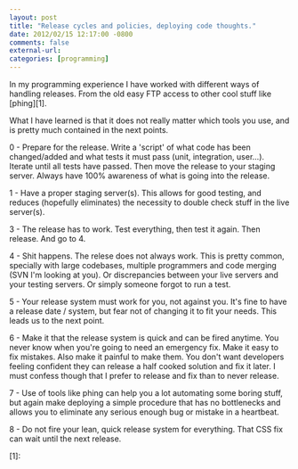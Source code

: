 ```yaml
---
layout: post
title: "Release cycles and policies, deploying code thoughts."
date: 2012/02/15 12:17:00 -0800
comments: false
external-url:
categories: [programming]
---
```



In my programming experience I have worked with different ways of handling 
releases. From the old easy FTP access to other cool stuff like [phing][1]. 

What I have learned is that it does not really matter which tools you use, 
and is pretty much contained in the next points.

0 - Prepare for the release. Write a 'script' of what code has been changed/added 
and what tests it must pass (unit, integration, user...). Iterate until all 
tests have passed. Then move the release to your staging server. Always have 
100% awareness of what is going into the release.

1 - Have a proper staging server(s). This allows for good testing, and reduces 
(hopefully eliminates) the necessity to double check stuff in the live server(s). 

3 - The release has to work. Test everything, then test it again. Then release. 
And go to 4.

4 - Shit happens. The relese does not always work. This is pretty common, specially 
with large codebases, multiple programmers and code merging (SVN I'm looking 
at you). Or discrepancies between your live servers and your testing servers. 
Or simply someone forgot to run a test.

5 - Your release system must work for you, not against you. It's fine to have 
a release date / system, but fear not of changing it to fit your needs. This 
leads us to the next point.

6 - Make it that the release system is quick and can be fired anytime. You 
never know when you're going to need an emergency fix. Make it easy to fix 
mistakes. Also make it painful to make them. You don't want developers feeling 
confident they can release a half cooked solution and fix it later. I must 
confess though that I prefer to release and fix than to never release.

7 - Use of tools like phing can help you a lot automating some boring stuff, 
but again make deploying a simple procedure that has no bottlenecks and allows 
you to eliminate any serious enough bug or mistake in a heartbeat.

8 - Do not fire your lean, quick release system for everything. That CSS fix 
can wait until the next release.



[1]: 